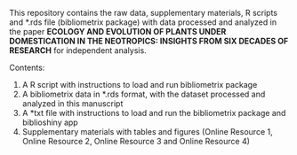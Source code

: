 This repository contains the raw data, supplementary materials, R scripts and *.rds file (bibliometrix package) with data processed and analyzed in the paper **ECOLOGY AND EVOLUTION OF PLANTS UNDER DOMESTICATION IN THE NEOTROPICS: INSIGHTS FROM SIX DECADES OF RESEARCH** for independent analysis.

Contents:
1. A R script with instructions to load and run bibliometrix package
2. A bibliometrix data in *.rds format, with the dataset processed and analyzed in this manuscript
3. A *txt file with instructions to load and run the bibliometrix package and biblioshiny app
4. Supplementary materials with tables and figures (Online Resource 1, Online Resource 2, Online Resource 3 and Online Resource 4)
